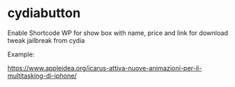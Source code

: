 # cydiabutton
Enable Shortcode WP for show box with name, price and link for download tweak jailbreak from cydia

Example:

https://www.appleidea.org/icarus-attiva-nuove-animazioni-per-il-multitasking-di-iphone/
